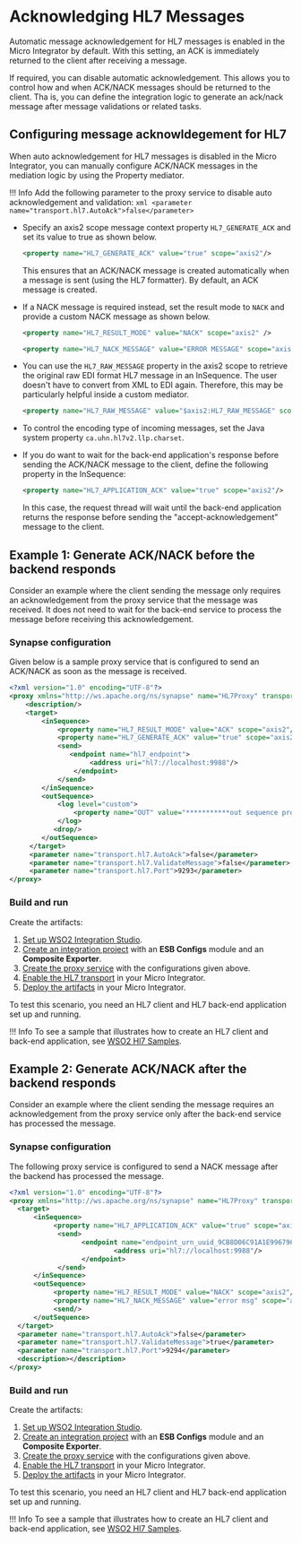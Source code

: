 # Acknowledging HL7 Messages

Automatic message acknowledgement for HL7 messages is enabled in the Micro Integrator by default. With this setting, an ACK is immediately returned to the client after receiving a message. 

If required, you can disable automatic acknowledgement. This allows you to control how and when ACK/NACK messages should be returned to the client. Tha is, you can define the integration logic to generate an ack/nack message after message validations or related tasks.

## Configuring message acknowldegement for HL7

When auto acknowledgement for HL7 messages is disabled in the Micro Integrator, you can manually configure ACK/NACK messages in the mediation logic by using the Property mediator. 

!!! Info
    Add the following parameter to the proxy service to disable auto acknowledgement and validation:
    ```xml
    <parameter name="transport.hl7.AutoAck">false</parameter>
    ```

- Specify an axis2 scope message context property `HL7_GENERATE_ACK` and set its value to true as shown below.

    ```xml
    <property name="HL7_GENERATE_ACK" value="true" scope="axis2"/>
    ```

    This ensures that an ACK/NACK message is created automatically when a message is sent (using the HL7 formatter). By default, an ACK message is created.

- If a NACK message is required instead, set the result mode to `NACK` and provide a custom NACK message as shown below. 

    ```xml tab='HL7 Result Mode'
    <property name="HL7_RESULT_MODE" value="NACK" scope="axis2" />
    ```

    ```xml tab='NACK Message'
    <property name="HL7_NACK_MESSAGE" value="ERROR MESSAGE" scope="axis2" />
    ```

- You can use the `HL7_RAW_MESSAGE` property in the axis2 scope to retrieve the original raw EDI format HL7 message in an InSequence. The user doesn't have to convert from XML to EDI again. Therefore, this may be particularly helpful inside a custom mediator.

    ```xml
    <property name="HL7_RAW_MESSAGE" value="$axis2:HL7_RAW_MESSAGE" scope="axis2" />
    ```

- To control the encoding type of incoming messages, set the Java system property `ca.uhn.hl7v2.llp.charset`.

- If you do want to wait for the back-end application's response before sending the ACK/NACK message to the client, define the following property in the InSequence:

    ```xml
    <property name="HL7_APPLICATION_ACK" value="true" scope="axis2"/> 
    ```

    In this case, the request thread will wait until the back-end application returns the response before sending the "accept-acknowledgement" message to the client. 

## Example 1: Generate ACK/NACK before the backend responds

Consider an example where the client sending the message only requires an acknowledgement from the proxy service that the message was received. It does not need to wait for the back-end service to process the message before receiving this acknowledgement.

### Synapse configuration

Given below is a sample proxy service that is configured to send an ACK/NACK as soon as the message is received. 

```xml
<?xml version="1.0" encoding="UTF-8"?>
<proxy xmlns="http://ws.apache.org/ns/synapse" name="HL7Proxy" transports="hl7" startOnLoad="true" trace="disable">
    <description/>
    <target>
        <inSequence>
            <property name="HL7_RESULT_MODE" value="ACK" scope="axis2"/>
            <property name="HL7_GENERATE_ACK" value="true" scope="axis2"/>
            <send>
               <endpoint name="hl7_endpoint">
                    <address uri="hl7://localhost:9988"/>
                </endpoint>
            </send>
        </inSequence>
        <outSequence>
            <log level="custom">
                <property name="OUT" value="***********out sequence proxy2***********"/>
            </log>
           <drop/>
        </outSequence>
     </target>
     <parameter name="transport.hl7.AutoAck">false</parameter>
     <parameter name="transport.hl7.ValidateMessage">false</parameter>
     <parameter name="transport.hl7.Port">9293</parameter>
</proxy>
```

### Build and run

Create the artifacts:

1. [Set up WSO2 Integration Studio](../../../../develop/installing-WSO2-Integration-Studio).
2. [Create an integration project](../../../../develop/create-integration-project) with an <b>ESB Configs</b> module and an <b>Composite Exporter</b>.
3. [Create the proxy service](../../../../develop/creating-artifacts/creating-a-proxy-service) with the configurations given above.
4. [Enable the HL7 transport](../../../../setup/transport_configurations/configuring-transports/#configuring-the-hl7-transport) in your Micro Integrator.
5. [Deploy the artifacts](../../../../develop/deploy-artifacts) in your Micro Integrator.

To test this scenario, you need an HL7 client and HL7 back-end application set up and running. 

!!! Info
    To see a sample that illustrates how to create an HL7 client and back-end 
    application, see [WSO2 Hl7 Samples](https://github.com/wso2/carbon-mediation/tree/v4.7.61/components/business-adaptors/hl7/org.wso2.carbon.business.messaging.hl7.samples/src/main/java/org/wso2/carbon/business/messaging/hl7/samples).

## Example 2: Generate ACK/NACK after the backend responds

Consider an example where the client sending the message requires an acknowledgement from the proxy service only after the back-end service has processed the message.

### Synapse configuration

The following proxy service is configured to send a NACK message after the backend has processed the message.

```xml
<?xml version="1.0" encoding="UTF-8"?>
<proxy xmlns="http://ws.apache.org/ns/synapse" name="HL7Proxy" transports="hl7" statistics="disable" trace="disable" startOnLoad="true">
  <target>
      <inSequence>
           <property name="HL7_APPLICATION_ACK" value="true" scope="axis2"/> 
            <send>
                  <endpoint name="endpoint_urn_uuid_9CB8D06C91A1E996796270828144799-1418795938">
                          <address uri="hl7://localhost:9988"/>
                  </endpoint>
            </send>
      </inSequence>
      <outSequence> 
           <property name="HL7_RESULT_MODE" value="NACK" scope="axis2"/>
           <property name="HL7_NACK_MESSAGE" value="error msg" scope="axis2"/>
           <send/>
      </outSequence>
  </target>
  <parameter name="transport.hl7.AutoAck">false</parameter>
  <parameter name="transport.hl7.ValidateMessage">true</parameter>
  <parameter name="transport.hl7.Port">9294</parameter>
  <description></description>
</proxy>
```

### Build and run

Create the artifacts:

1. [Set up WSO2 Integration Studio](../../../../develop/installing-WSO2-Integration-Studio).
2. [Create an integration project](../../../../develop/create-integration-project) with an <b>ESB Configs</b> module and an <b>Composite Exporter</b>.
3. [Create the proxy service](../../../../develop/creating-artifacts/creating-a-proxy-service) with the configurations given above.
4. [Enable the HL7 transport](../../../../setup/transport_configurations/configuring-transports/#configuring-the-hl7-transport) in your Micro Integrator.
5. [Deploy the artifacts](../../../../develop/deploy-artifacts) in your Micro Integrator.

To test this scenario, you need an HL7 client and HL7 back-end application set up and running. 

!!! Info
    To see a sample that illustrates how to create an HL7 client and back-end 
    application, see [WSO2 Hl7 Samples](https://github.com/wso2/carbon-mediation/tree/v4.7.61/components/business-adaptors/hl7/org.wso2.carbon.business.messaging.hl7.samples/src/main/java/org/wso2/carbon/business/messaging/hl7/samples).